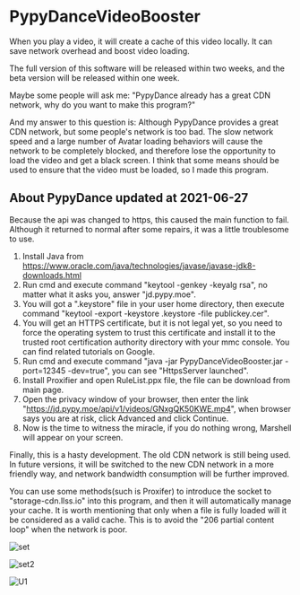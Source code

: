 
# PypyDanceVideoBooster
When you play a video, it will create a cache of this video locally. 
It can save network overhead and boost video loading.

The full version of this software will be released within two weeks, and the beta version will be released within one week. 

Maybe some people will ask me: "PypyDance already has a great CDN network, why do you want to make this program?" 

And my answer to this question is: Although PypyDance provides a great CDN network, but some people's network is too bad. The slow network speed and a large number of Avatar loading behaviors will cause the network to be completely blocked, and therefore lose the opportunity to load the video and get a black screen. I think that some means should be used to ensure that the video must be loaded, so I made this program. 

## About PypyDance updated at 2021-06-27
Because the api was changed to https, this caused the main function to fail. Although it returned to normal after some repairs, it was a little troublesome to use. 

  1. Install Java from https://www.oracle.com/java/technologies/javase/javase-jdk8-downloads.html
  2. Run cmd and execute command "keytool -genkey -keyalg rsa", no matter what it asks you, answer "jd.pypy.moe".
  3. You will got a ".keystore" file in your user home directory, then execute command "keytool -export -keystore .keystore -file publickey.cer".
  4. You will get an HTTPS certificate, but it is not legal yet, so you need to force the operating system to trust this certificate and install it to the trusted root certification authority directory with your mmc console. You can find related tutorials on Google. 
  5. Run cmd and execute command "java -jar PypyDanceVideoBooster.jar -port=12345 -dev=true", you can see "HttpsServer launched".
  6. Install Proxifier and open RuleList.ppx file, the file can be download from main page.
  7. Open the privacy window of your browser, then enter the link "https://jd.pypy.moe/api/v1/videos/GNxgQK50KWE.mp4", when browser says you are at risk, click Advanced and click Continue.
  8. Now is the time to witness the miracle, if you do nothing wrong, Marshell will appear on your screen. 

Finally, this is a hasty development. The old CDN network is still being used. In future versions, it will be switched to the new CDN network in a more friendly way, and network bandwidth consumption will be further improved. 

You can use some methods(such is Proxifer) to introduce the socket to "storage-cdn.llss.io" into this program, and then it will automatically manage your cache. 
It is worth mentioning that only when a file is fully loaded will it be considered as a valid cache. This is to avoid the "206 partial content loop" when the network is poor. 

![set](https://user-images.githubusercontent.com/83615308/123447321-b651c900-d5a7-11eb-8e66-c80b07925a05.png)

![set2](https://user-images.githubusercontent.com/83615308/123447325-b782f600-d5a7-11eb-94e8-b110bbb4bebb.png)

![U1](https://user-images.githubusercontent.com/83615308/123447327-b81b8c80-d5a7-11eb-8040-8718c58421e9.png)
